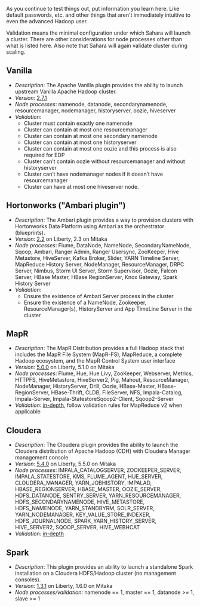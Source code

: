 As you continue to test things out, put information you learn here. Like default passwords, etc. and other things that aren't immediately intuitive to even the advanced Hadoop user.  

Validation means the minimal configuration under which Sahara will launch a cluster. There are other considerations for node processes other than what is listed here. Also note that Sahara will again validate cluster during scaling.

## Vanilla  
* _Description_: The Apache Vanilla plugin provides the ability to launch upstream Vanilla Apache Hadoop cluster.
* _Version_: [2.7.1](http://hadoop.apache.org/releases.html)
* _Node processes_: namenode, datanode, secondarynamenode, resourcemanager, nodemanager, historyserver, oozie, hiveserver 
* _Validation_:  
    * Cluster must contain exactly one namenode  
    * Cluster can contain at most one resourcemanager  
    * Cluster can contain at most one secondary namenode  
    * Cluster can contain at most one historyserver  
    * Cluster can contain at most one oozie and this process is also required for EDP  
    * Cluster can’t contain oozie without resourcemanager and without historyserver  
    * Cluster can’t have nodemanager nodes if it doesn’t have resourcemanager  
    * Cluster can have at most one hiveserver node.  

## Hortonworks ("Ambari plugin")  
* _Description_:  The Ambari plugin provides a way to provision clusters with Hortonworks Data Platform using Ambari as the orchestrator (blueprints). 
* _Version_: [2.2](http://hortonworks.com/blog/available-now-hdp-2-2/) on Liberty, 2.3 on Mitaka 
* _Node processes_: Flume, DataNode, NameNode, SecondaryNameNode, Sqoop, Ambari, Ranger Admin, Ranger Usersync, ZooKeeper, Hive Metastore, HiveServer, Kafka Broker, Slider, YARN Timeline Server, MapReduce History Server, NodeManager, ResourceManager, DRPC Server, Nimbus, Storm UI Server, Storm Supervisor, Oozie, Falcon Server, HBase Master, HBase RegionServer, Knox Gateway, Spark History Server
* _Validation_:  
    * Ensure the existence of Ambari Server process in the cluster  
    * Ensure the existence of a NameNode, Zookeeper, ResourceManager(s), HistoryServer and App TimeLine Server in the cluster  

## MapR  
* _Description_: The MapR Distribution provides a full Hadoop stack that includes the MapR File System (MapR-FS), MapReduce, a complete Hadoop ecosystem, and the MapR Control System user interface  
* _Version_: [5.0.0](http://doc.mapr.com/display/RelNotes/Version+5.0+Release+Notes) on Liberty, 5.1.0 on Mitaka  
* _Node processes_:  Flume, Hue, Hue Livy, ZooKeeper, Webserver, Metrics, HTTPFS, HiveMetastore, HiveServer2, Pig, Mahout, ResourceManager, NodeManager, HistoryServer, Drill, Oozie, HBase-Master, HBase-RegionServer, HBase-Thrift, CLDB, FileServer, NFS, Impala-Catalog, Impala-Server, Impala-StatestoreSqoop2-Client, Sqoop2-Server  
* _Validation_: [in-depth](http://docs.openstack.org/developer/sahara/userdoc/mapr_plugin.html#cluster-validation), follow validation rules for MapReduce v2 when applicable 

## Cloudera  
* _Description_: The Cloudera plugin provides the ability to launch the Cloudera distribution of Apache Hadoop (CDH) with Cloudera Manager management console  
* _Version_: [5.4.0](http://blog.cloudera.com/blog/2015/04/cloudera-enterprise-5-4-is-released/) on Liberty, 5.5.0 on Mitaka  
* _Node processes_: IMPALA_CATALOGSERVER, ZOOKEEPER_SERVER, IMPALA_STATESTORE, KMS, FLUME_AGENT, HUE_SERVER, CLOUDERA_MANAGER, YARN_JOBHISTORY, IMPALAD, HBASE_REGIONSERVER, HBASE_MASTER, OOZIE_SERVER, HDFS_DATANODE, SENTRY_SERVER, YARN_RESOURCEMANAGER, HDFS_SECONDARYNAMENODE, HIVE_METASTORE, HDFS_NAMENODE, YARN_STANDBYRM, SOLR_SERVER, YARN_NODEMANAGER, KEY_VALUE_STORE_INDEXER, HDFS_JOURNALNODE, SPARK_YARN_HISTORY_SERVER, HIVE_SERVER2, SQOOP_SERVER, HIVE_WEBHCAT    
* _Validation_: [in-depth](http://docs.openstack.org/developer/sahara/userdoc/cdh_plugin.html#cluster-validation)  

## Spark  
* _Description_: This plugin provides an ability to launch a standalone Spark installation on a Cloudera HDFS/Hadoop cluster (no management consoles).  
* _Version_: [1.3.1](https://spark.apache.org/releases/spark-release-1-3-1.html) on Liberty, 1.6.0 on Mitaka  
* _Node processes/validation_: namenode == 1, master == 1, datanode >= 1, slave >= 1